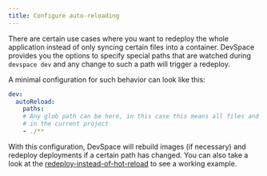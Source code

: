 ```yaml
---
title: Configure auto-reloading
---
```


There are certain use cases where you want to redeploy the whole application instead of only syncing certain files into a container. DevSpace provides you the options to specify special paths that are watched during `devspace dev` and any change to such a path will trigger a redeploy.  

A minimal configuration for such behavior can look like this:
```yaml
dev:
  autoReload:
    paths:
    # Any glob path can be here, in this case this means all files and folders
    # in the current project
    - ./**
```

With this configuration, DevSpace will rebuild images (if necessary) and redeploy deployments if a certain path has changed. You can also take a look at the [redeploy-instead-of-hot-reload](https://github.com/devspace-cloud/devspace/tree/master/examples/redeploy-instead-of-hot-reload) to see a working example.  
